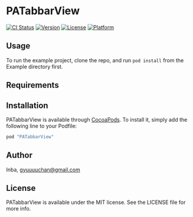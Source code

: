 # PATabbarView

[![CI Status](http://img.shields.io/travis/Inba/PATabbarView.svg?style=flat)](https://travis-ci.org/Inba/PATabbarView)
[![Version](https://img.shields.io/cocoapods/v/PATabbarView.svg?style=flat)](http://cocoapods.org/pods/PATabbarView)
[![License](https://img.shields.io/cocoapods/l/PATabbarView.svg?style=flat)](http://cocoapods.org/pods/PATabbarView)
[![Platform](https://img.shields.io/cocoapods/p/PATabbarView.svg?style=flat)](http://cocoapods.org/pods/PATabbarView)

## Usage

To run the example project, clone the repo, and run `pod install` from the Example directory first.

## Requirements

## Installation

PATabbarView is available through [CocoaPods](http://cocoapods.org). To install
it, simply add the following line to your Podfile:

```ruby
pod "PATabbarView"
```

## Author

Inba, gyuuuuchan@gmail.com

## License

PATabbarView is available under the MIT license. See the LICENSE file for more info.
